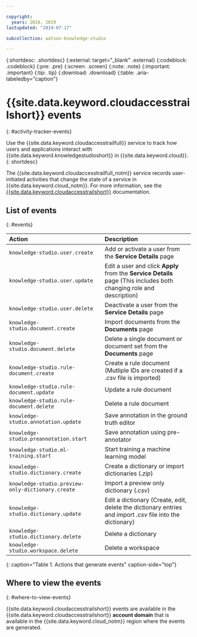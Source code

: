 ```yaml
---

copyright:
  years: 2016, 2019
lastupdated: "2019-07-17"

subcollection: watson-knowledge-studio

---
```


{:shortdesc: .shortdesc}
{:external: target="_blank" .external}
{:codeblock: .codeblock}
{:pre: .pre}
{:screen: .screen}
{:note: .note}
{:important: .important}
{:tip: .tip}
{:download: .download}
{:table: .aria-labeledby="caption"}


# {{site.data.keyword.cloudaccesstrailshort}} events
{: #activity-tracker-events}

Use the {{site.data.keyword.cloudaccesstrailfull}} service to track how users and applications interact with {{site.data.keyword.knowledgestudioshort}} in {{site.data.keyword.cloud}}. 
{: shortdesc}

The {{site.data.keyword.cloudaccesstrailfull_notm}} service records user-initiated activities that change the state of a service in {{site.data.keyword.cloud_notm}}. For more information, see the [{{site.data.keyword.cloudaccesstrailshort}}](/docs/services/cloud-activity-tracker?topic=cloud-activity-tracker-getting-started-with-cla) documentation.

<!-- You can create different sections to group events by area. -->

## List of events
{: #events}

<!-- Make sure you introduce the table with a detailed description that immediately precedes it. For example, see https://{DomainName}/docs/services/cloud-activity-tracker/services/at_events_cf.html#catalog. -->

| Action | Description | 
|:-----------------|:-----------------|
| `knowledge-studio.user.create` | Add or activate a user from the **Service Details** page | 
| `knowledge-studio.user.update` | Edit a user and click **Apply** from the **Service Details** page (This includes both changing role and description)| 
| `knowledge-studio.user.delete` | Deactivate a user from the **Service Details** page | 
| `knowledge-studio.document.create` | Import documents from the **Documents** page | 
| `knowledge-studio.document.delete` | Delete a single document or document set from the **Documents** page | 
| `knowledge-studio.rule-document.create` | Create a rule document (Mutliple IDs are created if a *.csv* file is imported)| 
| `knowledge-studio.rule-document.update` | Update a rule document | 
| `knowledge-studio.rule-document.delete` | Delete a rule document | 
| `knowledge-studio.annotation.update` | Save annotation in the ground truth editor | 
| `knowledge-studio.preannotation.start` | Save annotation using pre-annotator | 
| `knowledge-studio.ml-training.start` | Start training a machine learning model | 
| `knowledge-studio.dictionary.create` | Create a dictionary or import dictionaries (*.zip*)| 
| `knowledge-studio.preview-only-dictionary.create` | Import a preview only dictionary (*.csv*)| 
| `knowledge-studio.dictionary.update` | Edit a dictionary (Create, edit, delete the dictionary entries and import *.csv* file into the dictionary)| 
| `knowledge-studio.dictionary.delete` | Delete a dictionary | 
| `knowledge-studio.workspace.delete` | Delete a workspace |
{: caption="Table 1. Actions that generate events" caption-side="top"}


## Where to view the events
{: #where-to-view-events}

{{site.data.keyword.cloudaccesstrailshort}} events are available in the {{site.data.keyword.cloudaccesstrailshort}} **account domain** that is available in the {{site.data.keyword.cloud_notm}} region where the events are generated.





